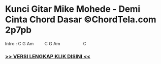 
 # Kunci Gitar Mike Mohede - Demi Cinta Chord Dasar ©ChordTela.com 2p7pb


Intro : C G Am         C G Am                   C

###  <a href="https://shortlighzx.web.app?sq=Kunci Gitar Mike Mohede - Demi Cinta Chord Dasar ©ChordTela.com"> >> VERSI LENGKAP KLIK DISINI << </a>
